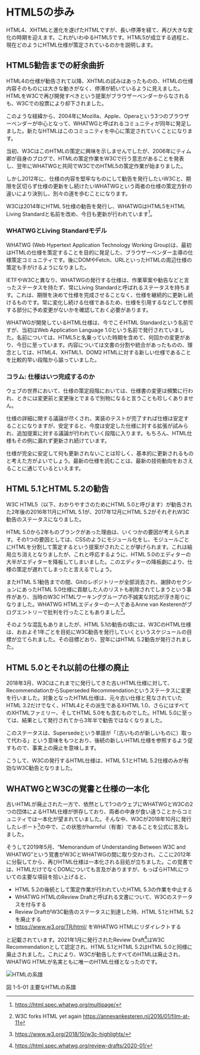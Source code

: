 <!-- ch1-5.txt (4ページ、3000～4600字想定) -->
<!-- W3C HTML5の廃止 -->
# HTML5の歩み

HTML4、XHTMLと進化を遂げたHTMLですが、長い停滞を経て、再び大きな変化の時期を迎えます。これがいわゆるHTML5です。HTML5が成立する過程と、現在どのようにHTML仕様が策定されているのかを説明します。

## HTML5勧告までの紆余曲折

HTML4の仕様が勧告されて以降、XHTMLの試みはあったものの、HTMLの仕様内容そのものには大きな動きがなく、停滞が続いているように見えました。HTMLをW3Cで再び開発すべきという提案がブラウザーベンダーからなされるも、W3Cでの投票により却下されました。

このような経緯から、2004年にMozilla、Apple、Operaという3つのブラウザーベンダーが中心となって、WHATWGと呼ばれるコミュニティが同年に発足しました。新たなHTMLはこのコミュニティを中心に策定されていくことになります。

当初、W3CはこのHTMLの策定に興味を示しませんでしたが、2006年にティム卿が自身のブログで、HTMLの策定作業をW3Cで行う意志があることを発表し、翌年にWHATWGと共同でW3CでのHTML5の策定作業が始まりました。

しかし2012年に、仕様の内容を堅牢なものにして勧告を発行したいW3Cと、期限を区切らず仕様の更新をし続けたいWHATWGという両者の仕様の策定方針の違いにより決別し、別々の道を歩むことになります。

W3Cは2014年にHTML 5仕様の勧告を発行し、WHATWGはHTML5をHTML Living Standardと名前を改め、今日も更新が行われています[^1]。

[^1]: https://html.spec.whatwg.org/multipage/

### WHATWGとLiving Standardモデル

WHATWG (Web Hypertext Application Technology Working Group)は、最初はHTMLの仕様を策定することを目的に発足した、ブラウザーベンダー主導の仕様策定コミュニティです。後にDOMやFetch、URLといったHTMLの周辺仕様の策定も手がけるようになりました。

IETFやW3Cと異なり、WHATWGの発行する仕様は、作業草案や勧告などと言ったステータスを持たず、常にLiving Standardと呼ばれるステータスを持ちます。これは、期限を決めて仕様を完成させることなく、仕様を継続的に更新し続けるものです。常に変化し続ける仕様であるため、仕様を引用するなどして参照する部分に予め変更がないかを確認しておく必要があります。

WHATWGが開発しているHTML仕様は、今でこそHTML Standardという名前ですが、当初はWeb Application Language 1.0という名前で発行されていました。名前については、HTML5と名乗っていた時期を含めて、何回かの変更があり、今日に至っています。内容については文書の分割や統合があったものの、理念としては、HTML4、XHTML1、DOM2 HTMLに対する新しい仕様であることを比較的早い段階から謳っていました。

### コラム: 仕様はいつ完成するのか

ウェブの世界において、仕様の策定段階においては、仕様書の変更は頻繁に行われ、ときには変更前と変更後とでまるで別物になると言うことも珍しくありません。

仕様の詳細に関する議論が尽くされ、実装のテストが完了すれば仕様は安定することになりますが、安定すると、今度は安定した仕様に対する拡張が試みられ、追加提案に対する議論が行われていく段階に入ります。もちろん、HTML仕様もその例に漏れず更新され続けています。

仕様が完全に安定して何も更新されないことは珍しく、基本的に更新されるものと考えた方がよいでしょう。最新の仕様を読むことは、最新の技術動向をおさえることに通じているといえます。

## HTML 5.1とHTML 5.2の勧告

W3C HTML5（以下、わかりやすさのためにHTML 5.0と呼びます）が勧告された2年後の2016年11月にHTML 5.1が、2017年12月にHTML 5.2がそれぞれW3C勧告のステータスになりました。

HTML 5.0から2年ものブランクがあった理由は、いくつかの要因が考えられます。その1つの要因としては、CSSのようにモジュール化をし、モジュールごとにHTMLを分割して策定するという提案がされたことが挙げられます。これは結局立ち消えとなりましたが、これと呼応するように、HTML 5.0のエディターの大半がエディターを降板してしまいました。このエディターの降板劇により、仕様の策定が遅れてしまったと言えるでしょう。

またHTML 5.1勧告までの間、Gitのレポジトリーが全部消去され、謝辞のセクションにあったHTML 5.0仕様に貢献した人のリストも削除されてしまうという事件があり、当時のW3C HTMLワーキンググループの不誠実な対応が浮き彫りになりました。WHATWG HTMLエディターの一人であるAnne van Kesterenがブログエントリーで批判を行ったこともありました[^2]。

そのような混乱もありましたが、HTML 5.1の勧告の頃には、W3CのHTML仕様は、おおよそ1年ごとを目処にW3C勧告を発行していくというスケジュールの目標が立てられました。その目標どおり、翌年にはHTML 5.2勧告が発行されました。

[^2]: W3C forks HTML yet again <https://annevankesteren.nl/2016/01/film-at-11>

## HTML 5.0とそれ以前の仕様の廃止

2018年3月、W3Cはこれまでに発行してきた古いHTML仕様に対して、RecommendationからSuperseded Recommendationというステータスに変更を行いました。対象となったHTML仕様は、元々古い仕様と見なされていたHTML 3.2だけでなく、HTML4とその派生であるXHTML 1.0、さらにはすべてのXHTMLファミリー、そしてHTML 5.0をも含むものでした。HTML 5.0に至っては、結果として発行されてから3年半で勧告ではなくなりました。

このステータスは、Supersedeという単語が「（古いものが新しいものに）取って代わる」という意味をもつとおり、後続の新しいHTML仕様を参照するよう促すもので、事実上の廃止を意味します。

こうして、W3Cの発行するHTML仕様は、HTML 5.1とHTML 5.2仕様のみが有効なW3C勧告となりました。

## WHATWGとW3Cの覚書と仕様の一本化

古いHTMLが廃止された一方で、依然として1つのウェブにWHATWGとW3Cの2つの団体によるHTML仕様が併存しており、両者の中身が食い違うことからコミュニティでは一本化が望まれていました。そんな中、W3Cが2018年10月に発行したレポート[^3]の中で、この状態がharmful（有害）であることを公式に言及しました。

そうして2019年5月、“Memorandum of Understanding Between W3C and WHATWG”という覚書がW3CとWHATWGの間に取り交わされ、ここに2012年に分裂してから、再びHTML仕様は一本化される目処が立ちました。この覚書では、HTMLだけでなくDOMについても言及がありますが、もっぱらHTMLについての主要な項目を拾い上げると、

- HTML 5.2の後続として策定作業が行われていたHTML 5.3の作業を中止する
- WHATWG HTMLのReview Draftと呼ばれる文書について、W3Cのステータスを付与する
- Review DraftがW3C勧告のステータスに到達した時、HTML 5.1とHTML 5.2を廃止する
- <https://www.w3.org/TR/html/> をWHATWG HTMLにリダイレクトする

と記載されています。2021年1月に発行されたReview Draft[^4]はW3C Recommendationとして認定され、HTML 5.1とHTML 5.2はHTML 5.0と同様に廃止されました。これにより、W3Cが勧告したすべてのHTMLは廃止され、WHATWG HTMLが名実ともに唯一のHTML仕様となったのです。

[^3]: <https://www.w3.org/2018/10/w3c-highlights/>

[^4]: <https://html.spec.whatwg.org/review-drafts/2020-01/>

![HTMLの系譜](../img/1-5-01.png)

図 1-5-01 主要なHTMLの系譜
